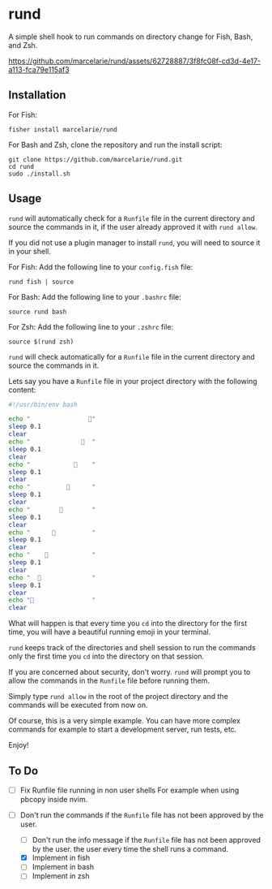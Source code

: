 # rund

A simple shell hook to run commands on directory change for Fish, Bash, and Zsh.

https://github.com/marcelarie/rund/assets/62728887/3f8fc08f-cd3d-4e17-a113-fca79e115af3

## Installation

For Fish:

```shell
fisher install marcelarie/rund
```

For Bash and Zsh, clone the repository and run the install script:

```shell
git clone https://github.com/marcelarie/rund.git
cd rund
sudo ./install.sh
```

## Usage

`rund` will automatically check for a `Runfile` file in the current directory
and source the commands in it, if the user already approved it with `rund allow`.

If you did not use a plugin manager to install `rund`, you will need to source
it in your shell.

For Fish:
Add the following line to your `config.fish` file:

```shell
rund fish | source
```

For Bash:
Add the following line to your `.bashrc` file:

```shell
source rund bash
```

For Zsh:
Add the following line to your `.zshrc` file:

```shell
source $(rund zsh)
```

`rund` will check automatically for a `Runfile` file in the current directory
and source the commands in it.

Lets say you have a `Runfile` file in your project directory with the following content:

```bash
#!/usr/bin/env bash

echo "                🏃"
sleep 0.1
clear
echo "              🏃  "
sleep 0.1
clear
echo "            🏃    "
sleep 0.1
clear
echo "          🏃      "
sleep 0.1
clear
echo "        🏃        "
sleep 0.1
clear
echo "      🏃          "
sleep 0.1
clear
echo "    🏃            "
sleep 0.1
clear
echo "  🏃              "
sleep 0.1
clear
echo "🏃                "
clear
```

What will happen is that every time you `cd` into the directory for the first
time, you will have a beautiful running emoji in your terminal.

`rund` keeps track of the directories and shell session to run the commands
only the first time you `cd` into the directory on that session.

If you are concerned about security, don't worry. `rund` will prompt you to
allow the commands in the `Runfile` file before running them. 

Simply type `rund allow` in the root of the project directory and the commands 
will be executed from now on.

Of course, this is a very simple example. You can have more complex commands
for example to start a development server, run tests, etc.

Enjoy!

## To Do

- [ ] Fix Runfile file running in non user shells For example when using pbcopy
      inside nvim.

- [ ] Don't run the commands if the `Runfile` file has not been approved by the user.
  - [ ] Don't run the info message if the `Runfile` file has not been approved by 
          the user. the user every time the shell runs a command.
  - [x] Implement in fish
  - [ ] Implement in bash
  - [ ] Implement in zsh
